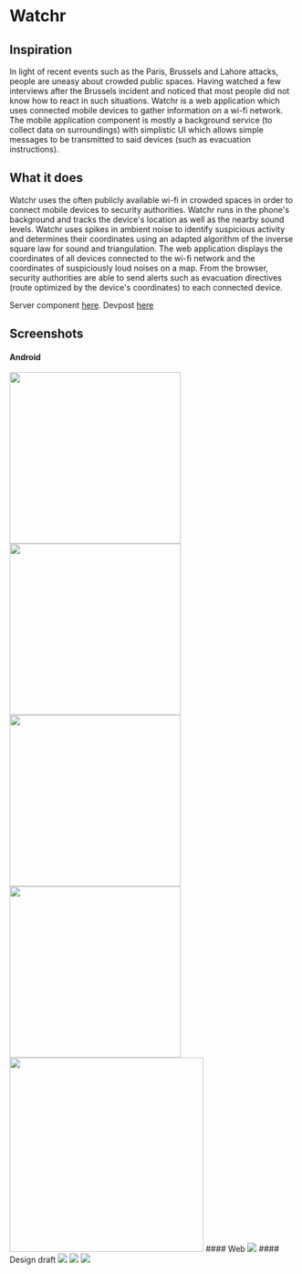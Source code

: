 # Watchr

## Inspiration
In light of recent events such as the Paris, Brussels and Lahore attacks, people are uneasy about crowded public spaces. Having watched a few interviews after the Brussels incident and noticed that most people did not know how to react in such situations. Watchr is a web application which uses connected mobile devices to gather information on a wi-fi network. The mobile application component is mostly a background service (to collect data on surroundings) with simplistic UI which allows simple messages to be transmitted to said devices (such as evacuation instructions).

## What it does
Watchr uses the often publicly available wi-fi in crowded spaces in order to connect mobile devices to security authorities. Watchr runs in the phone's background and tracks the device's location as well as the nearby sound levels. Watchr uses spikes in ambient noise to identify suspicious activity and determines their coordinates using an adapted algorithm of the inverse square law for sound and triangulation. The web application displays the coordinates of all devices connected to the wi-fi network and the coordinates of suspiciously loud noises on a map. From the browser, security authorities are able to send alerts such as evacuation directives (route optimized by the device's coordinates) to each connected device.

Server component [here](https://github.com/lucyyu24/cassandre-server).
Devpost [here](http://devpost.com/software/watchr-1s3cqu)

## Screenshots
#### Android
<img src="https://raw.githubusercontent.com/marwanad/Watchr/master/screenshots/1.png " width="300"/>
<img src="https://raw.githubusercontent.com/marwanad/Watchr/master/screenshots/2.png " width="300"/>
<img src="https://raw.githubusercontent.com/marwanad/Watchr/master/screenshots/3.png " width="300"/>
<img src="https://raw.githubusercontent.com/marwanad/Watchr/master/screenshots/5.png " width="300"/>
<img src="https://raw.githubusercontent.com/marwanad/Watchr/master/screenshots/4.png " width="340" />
#### Web
<img src="https://raw.githubusercontent.com/marwanad/Watchr/master/screenshots/6.png" />
#### Design draft
<img src="https://raw.githubusercontent.com/marwanad/Watchr/master/screenshots/7.jpg" />
<img src="https://raw.githubusercontent.com/marwanad/Watchr/master/screenshots/8.jpg" />
<img src="https://raw.githubusercontent.com/marwanad/Watchr/master/screenshots/9.jpg" />
